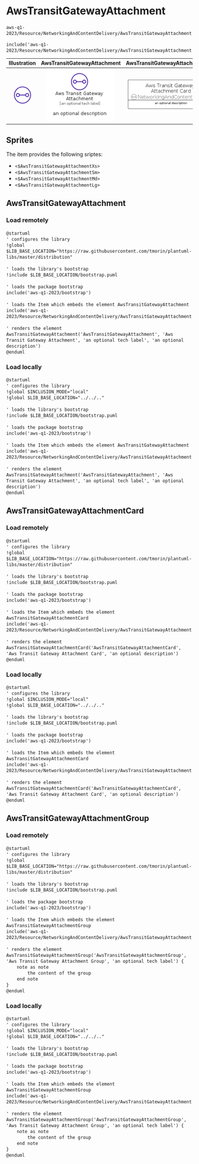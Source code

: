 # AwsTransitGatewayAttachment


```text
aws-q1-2023/Resource/NetworkingAndContentDelivery/AwsTransitGatewayAttachment
```

```text
include('aws-q1-2023/Resource/NetworkingAndContentDelivery/AwsTransitGatewayAttachment')
```



| Illustration | AwsTransitGatewayAttachment | AwsTransitGatewayAttachmentCard | AwsTransitGatewayAttachmentGroup |
| :---: | :---: | :---: | :---: |
| ![illustration for Illustration](../../../aws-q1-2023/Resource/NetworkingAndContentDelivery/AwsTransitGatewayAttachment.png) | ![illustration for AwsTransitGatewayAttachment](../../../aws-q1-2023/Resource/NetworkingAndContentDelivery/AwsTransitGatewayAttachment.Local.png) | ![illustration for AwsTransitGatewayAttachmentCard](../../../aws-q1-2023/Resource/NetworkingAndContentDelivery/AwsTransitGatewayAttachmentCard.Local.png) | ![illustration for AwsTransitGatewayAttachmentGroup](../../../aws-q1-2023/Resource/NetworkingAndContentDelivery/AwsTransitGatewayAttachmentGroup.Local.png) |



## Sprites
The item provides the following sriptes:

- `<$AwsTransitGatewayAttachmentXs>`
- `<$AwsTransitGatewayAttachmentSm>`
- `<$AwsTransitGatewayAttachmentMd>`
- `<$AwsTransitGatewayAttachmentLg>`





## AwsTransitGatewayAttachment

### Load remotely
```plantuml
@startuml
' configures the library
!global $LIB_BASE_LOCATION="https://raw.githubusercontent.com/tmorin/plantuml-libs/master/distribution"

' loads the library's bootstrap
!include $LIB_BASE_LOCATION/bootstrap.puml

' loads the package bootstrap
include('aws-q1-2023/bootstrap')

' loads the Item which embeds the element AwsTransitGatewayAttachment
include('aws-q1-2023/Resource/NetworkingAndContentDelivery/AwsTransitGatewayAttachment')

' renders the element
AwsTransitGatewayAttachment('AwsTransitGatewayAttachment', 'Aws Transit Gateway Attachment', 'an optional tech label', 'an optional description')
@enduml
```

### Load locally
```plantuml
@startuml
' configures the library
!global $INCLUSION_MODE="local"
!global $LIB_BASE_LOCATION="../../.."

' loads the library's bootstrap
!include $LIB_BASE_LOCATION/bootstrap.puml

' loads the package bootstrap
include('aws-q1-2023/bootstrap')

' loads the Item which embeds the element AwsTransitGatewayAttachment
include('aws-q1-2023/Resource/NetworkingAndContentDelivery/AwsTransitGatewayAttachment')

' renders the element
AwsTransitGatewayAttachment('AwsTransitGatewayAttachment', 'Aws Transit Gateway Attachment', 'an optional tech label', 'an optional description')
@enduml
```

## AwsTransitGatewayAttachmentCard

### Load remotely
```plantuml
@startuml
' configures the library
!global $LIB_BASE_LOCATION="https://raw.githubusercontent.com/tmorin/plantuml-libs/master/distribution"

' loads the library's bootstrap
!include $LIB_BASE_LOCATION/bootstrap.puml

' loads the package bootstrap
include('aws-q1-2023/bootstrap')

' loads the Item which embeds the element AwsTransitGatewayAttachmentCard
include('aws-q1-2023/Resource/NetworkingAndContentDelivery/AwsTransitGatewayAttachment')

' renders the element
AwsTransitGatewayAttachmentCard('AwsTransitGatewayAttachmentCard', 'Aws Transit Gateway Attachment Card', 'an optional description')
@enduml
```

### Load locally
```plantuml
@startuml
' configures the library
!global $INCLUSION_MODE="local"
!global $LIB_BASE_LOCATION="../../.."

' loads the library's bootstrap
!include $LIB_BASE_LOCATION/bootstrap.puml

' loads the package bootstrap
include('aws-q1-2023/bootstrap')

' loads the Item which embeds the element AwsTransitGatewayAttachmentCard
include('aws-q1-2023/Resource/NetworkingAndContentDelivery/AwsTransitGatewayAttachment')

' renders the element
AwsTransitGatewayAttachmentCard('AwsTransitGatewayAttachmentCard', 'Aws Transit Gateway Attachment Card', 'an optional description')
@enduml
```

## AwsTransitGatewayAttachmentGroup

### Load remotely
```plantuml
@startuml
' configures the library
!global $LIB_BASE_LOCATION="https://raw.githubusercontent.com/tmorin/plantuml-libs/master/distribution"

' loads the library's bootstrap
!include $LIB_BASE_LOCATION/bootstrap.puml

' loads the package bootstrap
include('aws-q1-2023/bootstrap')

' loads the Item which embeds the element AwsTransitGatewayAttachmentGroup
include('aws-q1-2023/Resource/NetworkingAndContentDelivery/AwsTransitGatewayAttachment')

' renders the element
AwsTransitGatewayAttachmentGroup('AwsTransitGatewayAttachmentGroup', 'Aws Transit Gateway Attachment Group', 'an optional tech label') {
    note as note
        the content of the group
    end note
}
@enduml
```

### Load locally
```plantuml
@startuml
' configures the library
!global $INCLUSION_MODE="local"
!global $LIB_BASE_LOCATION="../../.."

' loads the library's bootstrap
!include $LIB_BASE_LOCATION/bootstrap.puml

' loads the package bootstrap
include('aws-q1-2023/bootstrap')

' loads the Item which embeds the element AwsTransitGatewayAttachmentGroup
include('aws-q1-2023/Resource/NetworkingAndContentDelivery/AwsTransitGatewayAttachment')

' renders the element
AwsTransitGatewayAttachmentGroup('AwsTransitGatewayAttachmentGroup', 'Aws Transit Gateway Attachment Group', 'an optional tech label') {
    note as note
        the content of the group
    end note
}
@enduml
```


